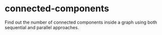 # connected-components
Find out the number of connected components inside a graph using both sequential and parallel approaches.
